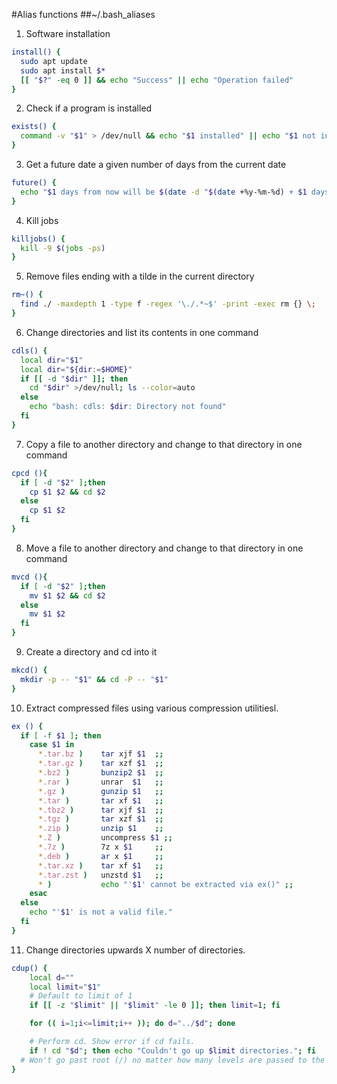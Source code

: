 #Alias functions
##~/.bash_aliases

1. Software installation
  ```bash
  install() {
    sudo apt update
    sudo apt install $*
    [[ "$?" -eq 0 ]] && echo "Success" || echo "Operation failed"
  }
  ```
2. Check if a program is installed
  ```bash
  exists() {
    command -v "$1" > /dev/null && echo "$1 installed" || echo "$1 not installed"
  }
  ```
3. Get a future date a given number of days from the current date
  ```bash
  future() {
    echo "$1 days from now will be $(date -d "$(date +%y-%m-%d) + $1 days" +"%d %b %Y")"
  }
  ```
4. Kill jobs
  ```bash
  killjobs() {
    kill -9 $(jobs -ps)
  }
  ```
5. Remove files ending with a tilde in the current directory
  ```bash
  rm~() {
    find ./ -maxdepth 1 -type f -regex '\./.*~$' -print -exec rm {} \;
  }
  ```
6. Change directories and list its contents in one command
  ```bash
  cdls() {
    local dir="$1"
    local dir="${dir:=$HOME}"
    if [[ -d "$dir" ]]; then
      cd "$dir" >/dev/null; ls --color=auto
    else
      echo "bash: cdls: $dir: Directory not found"
    fi
  }
  ```
7. Copy a file to another directory and change to that directory in one command
  ```bash
  cpcd (){
    if [ -d "$2" ];then
      cp $1 $2 && cd $2
    else
      cp $1 $2
    fi
  }
  ```
8. Move a file to another directory and change to that directory in one command
  ```bash
  mvcd (){
    if [ -d "$2" ];then
      mv $1 $2 && cd $2
    else
      mv $1 $2
    fi
  }
  ```
9. Create a directory and cd into it
  ```bash
  mkcd() {
    mkdir -p -- "$1" && cd -P -- "$1"
  }
  ```
10. Extract compressed files using various compression utilitiesl.
  ```bash
  ex () {
    if [ -f $1 ]; then
      case $1 in
        *.tar.bz )    tar xjf $1  ;;
        *.tar.gz )    tar xzf $1  ;;
        *.bz2 )       bunzip2 $1  ;;
        *.rar )       unrar  $1   ;;
        *.gz )        gunzip $1   ;;
        *.tar )       tar xf $1   ;;
        *.tbz2 )      tar xjf $1  ;;
        *.tgz )       tar xzf $1  ;;
        *.zip )       unzip $1    ;;
        *.Z )         uncompress $1 ;;
        *.7z )        7z x $1     ;;
        *.deb )       ar x $1     ;;
        *.tar.xz )    tar xf $1   ;;
        *.tar.zst )   unzstd $1   ;;
        * )           echo "'$1' cannot be extracted via ex()" ;;
      esac
    else
      echo "'$1' is not a valid file."
    fi
  }
  ```
11. Change directories upwards X number of directories.
  ```bash
  cdup() {
	  local d=""
	  local limit="$1"
	  # Default to limit of 1
	  if [[ -z "$limit" || "$limit" -le 0 ]]; then limit=1; fi

	  for (( i=1;i<=limit;i++ )); do d="../$d"; done

	  # Perform cd. Show error if cd fails.
	  if ! cd "$d"; then echo "Couldn't go up $limit directories."; fi
    # Won't go past root (/) no matter how many levels are passed to the function.
  }
  ```
